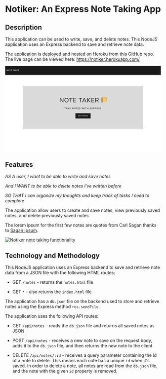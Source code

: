 # Notiker: An Express Note Taking App

## Description

This application can be used to write, save, and delete notes. This NodeJS application uses an Express backend to save and retrieve note data.

The application is deployed and hosted on Heroku from this GitHub repo. The live page can be viewed here: https://notiker.herokuapp.com/


![Notiker homepage](public/assets/images/homepage.png)



## Features

*AS A user, I want to be able to write and save notes*

*And I WANT to be able to delete notes I've written before*

*SO THAT I can organize my thoughts and keep track of tasks I need to complete*

The application allow users to create and save notes, view previously saved notes, and delete previously saved notes.

The lorem ipsum for the first few notes are quotes from Carl Sagan thanks to [Sagan Ipsum](http://saganipsum.com/).

![Notiker note taking functionality](public/assets/images/notetaking.gif)


## Technology and Methodology

This NodeJS application uses an Express backend to save and retrieve note data from a JSON file with the following HTML routes:

* GET `/notes` - returns the `notes.html` file

* GET `*` - also returns the `index.html` file


The application has a `db.json` file on the backend used to store and retrieve notes using the Express method `res.sendFile`.

The application uses the following API routes:

* GET `/api/notes` - reads the `db.json` file and returns all saved notes as JSON

* POST `/api/notes` - receives a new note to save on the request body, adds it to the `db.json` file, and then returns the new note to the client

* DELETE `/api/notes/:id` - receives a query parameter containing the id of a note to delete. This means each note has a unique `id` when it's saved. In order to delete a note, all notes are read from the `db.json` file, and the note with the given `id` property is removed.